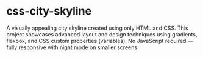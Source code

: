 # css-city-skyline
A visually appealing city skyline created using only HTML and CSS. This project showcases advanced layout and design techniques using gradients, flexbox, and CSS custom properties (variables). No JavaScript required — fully responsive with night mode on smaller screens.
